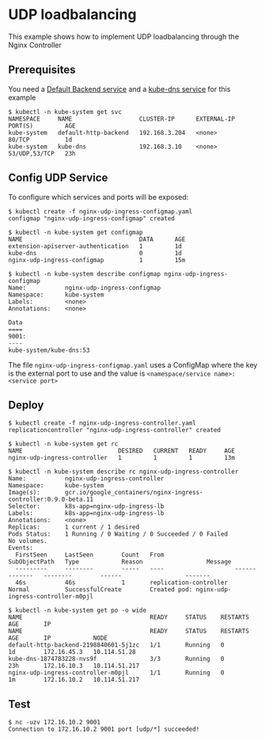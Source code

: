 # UDP loadbalancing

This example shows how to implement UDP loadbalancing through the Nginx Controller

## Prerequisites

You need a [Default Backend service](/examples/deployment/nginx/README.md#default-backend) and a [kube-dns service](https://github.com/kubernetes/kubernetes/tree/master/cluster/addons/dns#kube-dns) for this example
```
$ kubectl -n kube-system get svc 
NAMESPACE     NAME                   CLUSTER-IP      EXTERNAL-IP   PORT(S)         AGE
kube-system   default-http-backend   192.168.3.204   <none>        80/TCP          1d
kube-system   kube-dns               192.168.3.10    <none>        53/UDP,53/TCP   23h
```

## Config UDP Service

To configure which services and ports will be exposed:
```
$ kubectl create -f nginx-udp-ingress-configmap.yaml
configmap "nginx-udp-ingress-configmap" created

$ kubectl -n kube-system get configmap 
NAME                                 DATA      AGE
extension-apiserver-authentication   1         1d
kube-dns                             0         1d
nginx-udp-ingress-configmap          1         15m

$ kubectl -n kube-system describe configmap nginx-udp-ingress-configmap
Name:           nginx-udp-ingress-configmap
Namespace:      kube-system
Labels:         <none>
Annotations:    <none>

Data
====
9001:
----
kube-system/kube-dns:53
```

The file `nginx-udp-ingress-configmap.yaml` uses a ConfigMap where the key is the external port to use and the value is
`<namespace/service name>:<service port>`

## Deploy
```
$ kubectl create -f nginx-udp-ingress-controller.yaml
replicationcontroller "nginx-udp-ingress-controller" created

$ kubectl -n kube-system get rc
NAME                           DESIRED   CURRENT   READY     AGE
nginx-udp-ingress-controller   1         1         1         13m

$ kubectl -n kube-system describe rc nginx-udp-ingress-controller
Name:           nginx-udp-ingress-controller
Namespace:      kube-system
Image(s):       gcr.io/google_containers/nginx-ingress-controller:0.9.0-beta.11
Selector:       k8s-app=nginx-udp-ingress-lb
Labels:         k8s-app=nginx-udp-ingress-lb
Annotations:    <none>
Replicas:       1 current / 1 desired
Pods Status:    1 Running / 0 Waiting / 0 Succeeded / 0 Failed
No volumes.
Events:
  FirstSeen     LastSeen        Count   From                    SubObjectPath   Type            Reason                  Message
  ---------     --------        -----   ----                    -------------   --------        ------                  -------
  46s           46s             1       replication-controller                  Normal          SuccessfulCreate        Created pod: nginx-udp-ingress-controller-m0pjl
  
$ kubectl -n kube-system get po -o wide
NAME                                    READY     STATUS    RESTARTS   AGE       IP           
NAME                                    READY     STATUS    RESTARTS   AGE       IP            NODE
default-http-backend-2198840601-5j1zc   1/1       Running   0          1d        172.16.45.3   10.114.51.28
kube-dns-1874783228-nvs9f               3/3       Running   0          23h       172.16.10.3   10.114.51.217
nginx-udp-ingress-controller-m0pjl      1/1       Running   0          1m        172.16.10.2   10.114.51.217
```

## Test
```
$ nc -uzv 172.16.10.2 9001
Connection to 172.16.10.2 9001 port [udp/*] succeeded!
```

